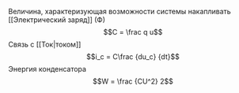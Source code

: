 Величина, характеризующая возможности системы накапливать [[Электрический заряд]] (Ф)
$$C = \frac q u$$
Связь с [[Ток|током]] $$i_c = C\frac {du_c} {dt}$$Энергия конденсатора $$W = \frac {CU^2} 2$$